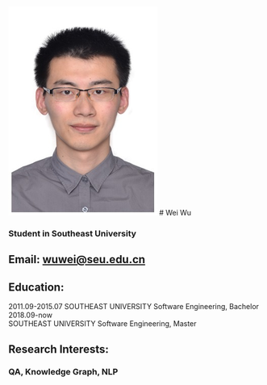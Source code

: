 
![Image](./picture.jpg) # Wei Wu

### Student in Southeast University

## Email: wuwei@seu.edu.cn

## Education:

2011.09-2015.07 
SOUTHEAST UNIVERSITY  Software Engineering, Bachelor
2018.09-now     
SOUTHEAST UNIVERSITY  Software Engineering, Master

## Research Interests:
### QA, Knowledge Graph, NLP

